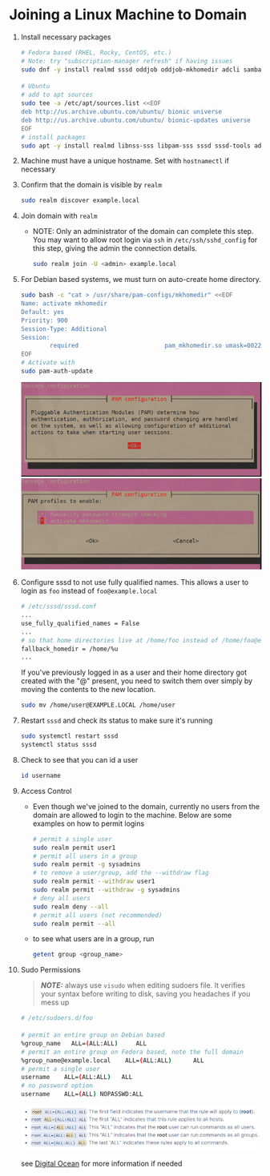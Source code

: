# Joining a Linux Machine to Domain

1. Install necessary packages

    ```bash
    # Fedora based (RHEL, Rocky, CentOS, etc.)
    # Note: try "subscription-manager refresh" if having issues
    sudo dnf -y install realmd sssd oddjob oddjob-mkhomedir adcli samba-common-tools krb5-workstation
    
    # Ubuntu
    # add to apt sources
    sudo tee -a /etc/apt/sources.list <<EOF
    deb http://us.archive.ubuntu.com/ubuntu/ bionic universe
    deb http://us.archive.ubuntu.com/ubuntu/ bionic-updates universe
    EOF
    # install packages
    sudo apt -y install realmd libnss-sss libpam-sss sssd sssd-tools adcli samba-common-bin oddjob oddjob-mkhomedir packagekit
    ```

2. Machine must have a unique hostname. Set with `hostnamectl` if necessary
3. Confirm that the domain is visible by `realm`

    ```bash
    sudo realm discover example.local
    ```

4. Join domain with `realm`
    - NOTE: Only an administrator of the domain can complete this step. You may want to allow root login via `ssh` in `/etc/ssh/sshd_config` for this step, giving the admin the connection details.

        ```bash
        sudo realm join -U <admin> example.local
        ```

5. For Debian based systems, we must turn on auto-create home directory.

    ```bash
    sudo bash -c "cat > /usr/share/pam-configs/mkhomedir" <<EOF
    Name: activate mkhomedir
    Default: yes
    Priority: 900
    Session-Type: Additional
    Session:
            required                        pam_mkhomedir.so umask=0022 skel=/etc/skel
    EOF
    # Activate with
    sudo pam-auth-update
    ```

    ![image](pam1.png)
    ![image](pam2.png)

6. Configure sssd to not use fully qualified names. This allows a user to login as `foo` instead of `foo@example.local`

    ```bash
    # /etc/sssd/sssd.conf
    ...
    use_fully_qualified_names = False
    ...
    # so that home directories live at /home/foo instead of /home/foo@example.local
    fallback_homedir = /home/%u
    ...
    ```

    If you've previously logged in as a user and their home directory got created with the "@" present, you need to switch them over simply by moving the contents to the new location.

    ```bash
    sudo mv /home/user@EXAMPLE.LOCAL /home/user
    ```

7. Restart `sssd` and check its status to make sure it's running

    ```bash
    sudo systemctl restart sssd
    systemctl status sssd
    ```

8. Check to see that you can id a user

    ```bash
    id username
    ```

9. Access Control
    - Even though we've joined to the domain, currently no users from the domain are allowed to login to the machine. Below are some examples on how to permit logins

        ```bash
        # permit a single user
        sudo realm permit user1
        # permit all users in a group
        sudo realm permit -g sysadmins
        # to remove a user/group, add the --withdraw flag
        sudo realm permit --withdraw user1
        sudo realm permit --withdraw -g sysadmins
        # deny all users
        sudo realm deny --all
        # permit all users (not recommended)
        sudo realm permit --all
        ```

    - to see what users are in a group, run

        ```bash
        getent group <group_name>
        ```

10. Sudo Permissions

    > **_NOTE:_** always use `visudo` when editing sudoers file. It verifies your syntax before writing to disk, saving you headaches if you mess up

    ```bash
    # /etc/sudoers.d/foo

    # permit an entire group on Debian based
    %group_name   ALL=(ALL:ALL)     ALL
    # permit an entire group on Fedora based, note the full domain
    %group_name@example.local    ALL=(ALL:ALL)      ALL
    # permit a single user
    username    ALL=(ALL:ALL)   ALL
    # no password option
    username    ALL=(ALL) NOPASSWD:ALL
    ```

    ![image](sudoers_guide1.png)

    see [Digital Ocean](https://www.digitalocean.com/community/tutorials/how-to-edit-the-sudoers-file) for more information if needed